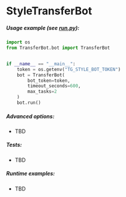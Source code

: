 # StyleTransferBot

##### Usage example (see [run.py](run.py)):

```python
import os
from TransferBot.bot import TransferBot


if __name__ == "__main__":
    token = os.getenv("TG_STYLE_BOT_TOKEN")
    bot = TransferBot(
        bot_token=token,
        timeout_seconds=600,
        max_tasks=2
    )
    bot.run()
```

##### Advanced options:
* TBD

##### Tests:
* TBD

##### Runtime examples:
* TBD